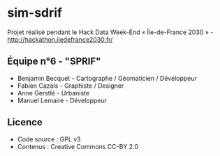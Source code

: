 sim-sdrif
=========

Projet réalisé pendant le Hack Data Week-End « Île-de-France 2030 » - http://hackathon.iledefrance2030.fr/

## Équipe n°6 - "SPRIF"

* Benjamin Becquet - Cartographe / Géomaticien / Développeur
* Fabien Cazals - Graphiste / Designer
* Anne Gerstlé - Urbaniste
* Manuel Lemaire - Développeur

## Licence

* Code source : GPL v3
* Contenus : Creative Commons CC-BY 2.0

